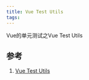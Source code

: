```yaml
---
title: Vue Test Utils
tags:
---
```


Vue的单元测试之Vue Test Utils


## 参考
1. [Vue Test Utils](https://vue-test-utils.vuejs.org/zh/guides/)